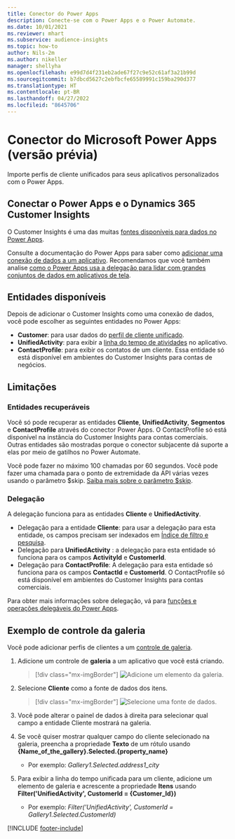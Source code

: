 ```yaml
---
title: Conector do Power Apps
description: Conecte-se com o Power Apps e o Power Automate.
ms.date: 10/01/2021
ms.reviewer: mhart
ms.subservice: audience-insights
ms.topic: how-to
author: Nils-2m
ms.author: nikeller
manager: shellyha
ms.openlocfilehash: e99d7d4f231eb2ade67f27c9e52c61af3a21b99d
ms.sourcegitcommit: b7dbcd5627c2ebfbcfe65589991c159ba290d377
ms.translationtype: HT
ms.contentlocale: pt-BR
ms.lasthandoff: 04/27/2022
ms.locfileid: "8645706"
---
```

# <a name="microsoft-power-apps-connector-preview"></a>Conector do Microsoft Power Apps (versão prévia)

Importe perfis de cliente unificados para seus aplicativos personalizados com o Power Apps.

## <a name="connect-power-apps-and-dynamics-365-customer-insights"></a>Conectar o Power Apps e o Dynamics 365 Customer Insights

O Customer Insights é uma das muitas [fontes disponíveis para dados no Power Apps](/powerapps/maker/canvas-apps/working-with-data-sources).

Consulte a documentação do Power Apps para saber como [adicionar uma conexão de dados a um aplicativo](/powerapps/maker/canvas-apps/add-data-connection). Recomendamos que você também analise [como o Power Apps usa a delegação para lidar com grandes conjuntos de dados em aplicativos de tela](/powerapps/maker/canvas-apps/delegation-overview).

## <a name="available-entities"></a>Entidades disponíveis

Depois de adicionar o Customer Insights como uma conexão de dados, você pode escolher as seguintes entidades no Power Apps:

- **Customer**: para usar dados do [perfil de cliente unificado](customer-profiles.md).
- **UnifiedActivity**: para exibir a [linha do tempo de atividades](activities.md) no aplicativo.
- **ContactProfile**: para exibir os contatos de um cliente. Essa entidade só está disponível em ambientes do Customer Insights para contas de negócios.

## <a name="limitations"></a>Limitações

### <a name="retrievable-entities"></a>Entidades recuperáveis

Você só pode recuperar as entidades **Cliente**, **UnifiedActivity**, **Segmentos** e **ContactProfile** através do conector Power Apps. O ContactProfile só está disponível na instância do Customer Insights para contas comerciais. Outras entidades são mostradas porque o conector subjacente dá suporte a elas por meio de gatilhos no Power Automate.

Você pode fazer no máximo 100 chamadas por 60 segundos. Você pode fazer uma chamada para o ponto de extremidade da API várias vezes usando o parâmetro $skip. [Saiba mais sobre o parâmetro $skip](/connectors/customerinsights/#get-items-from-an-entity).

### <a name="delegation"></a>Delegação

A delegação funciona para as entidades **Cliente** e **UnifiedActivity**. 

- Delegação para a entidade **Cliente**: para usar a delegação para esta entidade, os campos precisam ser indexados em [Índice de filtro e pesquisa](search-filter-index.md).  
- Delegação para **UnifiedActivity** : a delegação para esta entidade só funciona para os campos **ActivityId** e **CustomerId**.  
- Delegação para **ContactProfile**: A delegação para esta entidade só funciona para os campos **ContactId** e **CustomerId**. O ContactProfile só está disponível em ambientes do Customer Insights para contas comerciais.

Para obter mais informações sobre delegação, vá para [funções e operações delegáveis do Power Apps](/powerapps/maker/canvas-apps/delegation-overview). 

## <a name="example-gallery-control"></a>Exemplo de controle da galeria

Você pode adicionar perfis de clientes a um [controle de galeria](/powerapps/maker/canvas-apps/add-gallery).

1. Adicione um controle de **galeria** a um aplicativo que você está criando.

    > [!div class="mx-imgBorder"]
    > ![Adicione um elemento da galeria.](media/connector-powerapps9.png "Adicione um elemento da galeria.")

2. Selecione **Cliente** como a fonte de dados dos itens.

    > [!div class="mx-imgBorder"]
    > ![Selecione uma fonte de dados.](media/choose-datasource-powerapps.png "Selecione uma fonte de dados.")

3. Você pode alterar o painel de dados à direita para selecionar qual campo a entidade Cliente mostrará na galeria.

4. Se você quiser mostrar qualquer campo do cliente selecionado na galeria, preencha a propriedade **Texto** de um rótulo usando **{Name_of_the_gallery}.Selected.{property_name}**  
    - Por exemplo: _Gallery1.Selected.address1_city_

5. Para exibir a linha do tempo unificada para um cliente, adicione um elemento de galeria e acrescente a propriedade **Itens** usando **Filter('UnifiedActivity', CustomerId = {Customer_Id})**  
    - Por exemplo: _Filter('UnifiedActivity', CustomerId = Gallery1.Selected.CustomerId)_


[!INCLUDE [footer-include](includes/footer-banner.md)]
